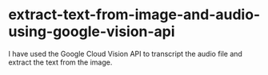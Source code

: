 # extract-text-from-image-and-audio-using-google-vision-api
I have used the Google Cloud Vision API to transcript the audio file and extract the text from the image. 
